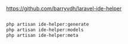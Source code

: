 
https://github.com/barryvdh/laravel-ide-helper


```bash

php artisan ide-helper:generate
php artisan ide-helper:models
php artisan ide-helper:meta
```